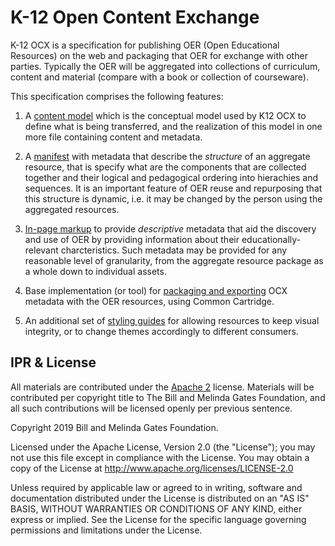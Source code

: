 # K-12 Open Content Exchange

K-12 OCX is a specification for publishing OER (Open Educational Resources) on the web and packaging
that OER for exchange with other parties. Typically the OER will be aggregated into collections of curriculum, content and material (compare with a book or collection of courseware).

This specification comprises the following features:

1. A [content model](contentmodel.md) which is the conceptual model used by K12 OCX to define what is being transferred, and the realization of this model in one more file containing content and metadata.

2. A [manifest](manifest/) with metadata that describe the *structure* of an aggregate resource, that is specify what are the components that are collected together and their logical and pedagogical ordering into hierachies and sequences. It is an important feature of OER reuse and repurposing that this structure is dynamic, i.e. it may be changed by the person using the aggregated resources.

3. [In-page markup](inpage/) to provide *descriptive* metadata that aid the discovery and use of OER by providing information about their educationally-relevant charcteristics. Such metadata may be provided for any reasonable level of granularity, from the aggregate resource package as a whole down to individual assets.

4. Base implementation (or tool) for [packaging and exporting](packaging) OCX metadata with the OER resources, using Common Cartridge.

5. An additional set of [styling guides](styling) for allowing resources to keep visual integrity, or to change themes accordingly to different consumers.

## IPR & License
All materials are contributed under the [Apache 2](https://www.apache.org/licenses/LICENSE-2.0) license. Materials will be contributed per copyright title to The Bill and Melinda Gates Foundation, and all such contributions will be licensed openly per previous sentence.

Copyright 2019 Bill and Melinda Gates Foundation.

Licensed under the Apache License, Version 2.0 (the "License");
you may not use this file except in compliance with the License.
You may obtain a copy of the License at http://www.apache.org/licenses/LICENSE-2.0

Unless required by applicable law or agreed to in writing, software and documentation distributed under the License is distributed on an "AS IS" BASIS, WITHOUT WARRANTIES OR CONDITIONS OF ANY KIND, either express or implied.
See the License for the specific language governing permissions and
limitations under the License.
